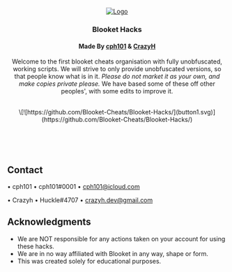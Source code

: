 <!-- PROJECT LOGO -->
<br />
<div align="center">
  <a href="https://github.com/Blooket-Cheats">
	 <img src="https://github.com/Blooket-Cheats/Blooket-Hacks/blob/main/images/animated_icon.gif?raw=true" alt="Logo" width="200" height="200" />
  </a>

<h3 align="center">Blooket Hacks</h3>
<h4 align="center">Made By <a href="https://github.com/cph101/">cph101</a> & <a href="https://github.com/crazyh2/">CrazyH</a></h4>

  <p align="center">
   Welcome to the first blooket cheats organisation with fully unobfuscated, working scripts.
   We will strive to only provide unobfuscated versions, so that people know what is in it.
   <i>Please do not market it as your own, and make copies private please.</i>
   We have based some of these off other peoples', with some edits to improve it.
    <br />
	  <br>
	  <div align="center">
    \[![https://github.com/Blooket-Cheats/Blooket-Hacks/](button1.svg)](https://github.com/Blooket-Cheats/Blooket-Hacks/)
</div>
    <br>
  </p>
</div>
<br /><br />

<!-- CONTACT -->
## Contact

•  cph101 • cph101\#<span>&#x30;&#x30;&#x30;</span>1 • cph101@icloud.com</span>

•  Crazyh • Huckle\#4707 • crazyh.dev@gmail.com

<!-- ACKNOWLEDGMENTS -->
## Acknowledgments

* []()We are NOT responsible for any actions taken on your account for using these hacks.
* []()We are in no way affiliated with Blooket in any way, shape or form.
* []()This was created solely for educational purposes.
